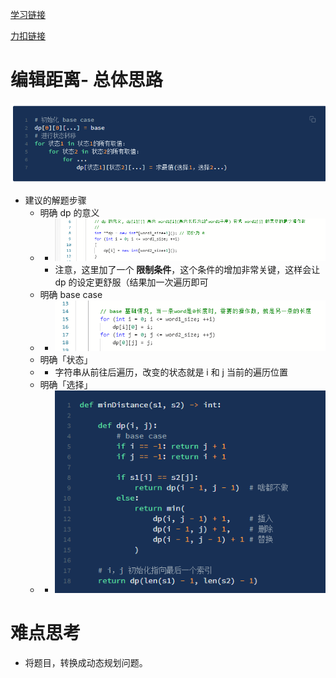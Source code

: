 ﻿[学习链接](https://labuladong.gitbook.io/algo/dong-tai-gui-hua-xi-lie/zi-xu-lie-wen-ti-mo-ban)

[力扣链接](https://leetcode-cn.com/problems/edit-distance/)

# 编辑距离- 总体思路

![1](10_26/1.png)

- 建议的解题步骤
  - 明确 dp 的意义
  - - ![1](11_02/1.png)
    - 注意，这里加了一个 **限制条件**，这个条件的增加非常关键，这样会让 dp 的设定更舒服（结果加一次遍历即可
  - 明确 base case
  - - ![2](11_02/2.png)
  - 明确「状态」
  - - 字符串从前往后遍历，改变的状态就是 i 和 j 当前的遍历位置
  - 明确「选择」
  - - ![3](11_02/3.png)

# 难点思考
- 将题目，转换成动态规划问题。

